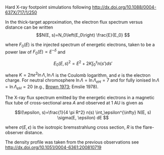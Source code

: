 Hard X-ray footpoint simulations following http://dx.doi.org/10.1088/0004-637X/717/1/250

In the thick-target approximation, the electron flux spectrum versus distance can be written
$$N(E, s)=N_0\left(E_0\right) \frac{E}{E_0} $$

where $F_0(E)$ is the injected spectrum of energetic electrons, taken to be a power law of $F_0(E) \propto E^{-\delta}$ and

$$E_0(E, s)^2=E^2+2 K \int_0^s n\left(s'\right) ds'$$

where $K=2 \pi e^2 \ln \Lambda, \ln \Lambda$ is the Coulomb logarithm, and $e$ is the electron charge. 
For neutral chromosphere $\ln \Lambda=\ln \Lambda_{e H}=7$ and for fully ionised
$\ln \Lambda=\ln \Lambda_{e H}=20$ (e.g., [Brown 1973](http://dx.doi.org/10.1007/BF00152919); Emslie 1978).

The X-ray flux spectrum emitted by the energetic electrons in a magnetic flux tube of cross-sectional area $A$ and observed at 1 AU is given as

$$I(\epsilon, s)=\frac{1}{4 \pi R^2} n(s) \int_\epsilon^{\infty} N(E, s) \sigma(E, \epsilon) dE $$

where $\sigma(E, \epsilon)$ is the isotropic bremsstrahlung cross section, $R$ is the flare-observer distance.

The density profile was taken from the previous observations see http://dx.doi.org/10.1051/0004-6361:200810719

